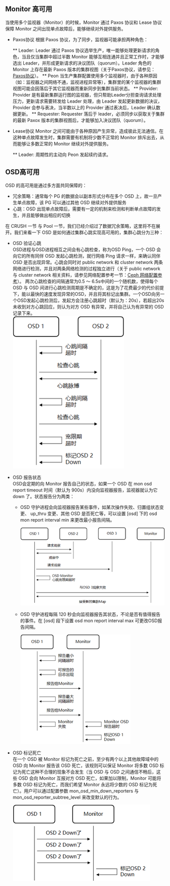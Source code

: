 ## Monitor 高可用

当使用多个监视器（Monitor）的时候，Monitor 通过 Paxos 协议和 Lease 协议保障 Monitor 之间出现单点故障后，能够继续对外提供服务。

  * Paxos协议
  根据 Paxos 协议，为了同步，监视器可能承担两种角色：

    ** Leader: Leader 通过 Paxos 协议选举生产，唯一能够处理更新请求的角色，当且仅当集群中超过半数 Monitor 能够互相连通并且正常工作时，才能够选出 Leader，并形成更新请求的决议团队（quorum）。Leader 角色的 Monitor 上存在最新 Paxos 版本的集群视图（关于Paxos协议，请参见：[Paxos协议](https://en.wikipedia.org/wiki/Paxos_(computer_science) "Paxos协议")）。
    ** Peon
      当生产集群配置使用多个监视器时，由于各种原因（如：监视器之间网络不通，监视进程异常等），集群里的某个监视器的集群视图可能会因落后于其它监视器而重新同步到集群当前状态。
    ** Provider: Provider 是有最新集群运行图的监视器，但只帮助Leader分担查询请求处理压力，更新请求需要转发给 Leader 处理，由 Leader 发起更新数据的决议，Provider 会参与表决，当半数以上的 Provider 通过表决后，Leader 确认数据更新。
    ** Requester: Requester 落后于 leader，必须同步以获取关于集群的最新 Paxox 版本的集群视图后，才能够加入决议团队（quorum）。

  * Lease协议
  Monitor 之间可能由于各种原因产生异常，造成彼此无法通信。在这种单点故障发生时，集群需要有机制将少数不正常的 Monitor 排斥出去，从而能够让多数正常的 Monitor 继续对外提供服务。

    ** Leader: 周期性的主动向 Peon 发起续约请求。

## OSD高可用

OSD 的高可用是通过多方面共同保障的：

* 冗余策略：通常每个 PG 的数据会以副本形式分布在多个 OSD 上，故一旦产生单点故障，该 PG 可以通过其他 OSD 继续对外提供服务
* 心跳：OSD 出现单点故障后，需要有一定的机制来检测和判断单点故障的发生，并且能够做出相应的切换

在 CRUSH 一节 与 Pool 一节，我们已经介绍过了数据冗余策略，这里将不在展开。我们来看一下 OSD 是如何通过集群心跳实现高可用的，集群心跳分为三种：

* OSD 验证心跳  
  OSD进程与OSD进程相互之间会有心跳检查，称为OSD Ping，一个 OSD 会向它的所有同伴 OSD 发起心跳检测，就行网络 Ping 请求一样，来确认同伴 OSD 是否出现异常。心跳会同时对 public network 和 cluster network 两条网络进行检测，并且对两条网络检测的过程独立进行（关于 public network 与 cluster network 相关资料，请参见网络配置参考一节：[Ceph 网络配置参考](http://docs.ceph.org.cn/rados/configuration/network-config-ref/ "Ceph 网络配置参考")）。 两次心跳检查的间隔通常为0.5 ～ 6.5s中间的一个随机数，使得每个 OSD 与 OSD 间进行心跳检测周期是不确定的，这是为了花费最少的代价前提下，能以最快的速度发现异常的OSD，并且将其标记出集群。一个OSD向另一个OSD发起心跳检测后，发起方会注册心跳超时（默认为：20s），若超出20s未收到对方心跳回应，则认为对方 OSD 有异常，并将自己认为有异常的 OSD 记录下来。  
  ![](/assets/high_availibility_1.png)

* OSD 报告状态  
  OSD会定期的向 Monitor 报告自己的状态，如果一个 OSD 在 mon osd report timeout 时间（默认为 900s）内没向监视器报告，监视器就认为它 down 了。状态报告分为两类：

  * OSD 守护进程会向监视器报告某些事件，如某次操作失败、归置组状态变更、 up\_thru 变更、其他 OSD 是否死亡等，可以设置 \[osd\] 下的 osd mon report interval min 来更改最小报告间隔。

    ![](/assets/high_availibility_2.png)

  * OSD 守护进程每隔 120 秒会向监视器报告其状态，不论是否有值得报告的事件。在 \[osd\] 段下设置 osd mon report interval max 可更改OSD报告间隔。

    ![](/assets/high_availibility_3.png)

* OSD 标记死亡  
  在一个 OSD 被 Monitor 标记为死亡之前，至少有两个以上其他故障域中的 OSD 向 Monitor 报告该 OSD 死亡，该规则可以保证 Monitor 将多数 OSD 标记为死亡这种不合理的现象不会发生（当 OSD 与 OSD 之间通信不畅后，这些 OSD 会向 Monitor 互报对方 OSD 死亡，如果加以限制，Monitor 可能将多数 OSD 标记为死亡，而我们希望 Monitor 永远将少数的 OSD 标记为死亡）。用户可以通过配置参数 mon\_osd\_min\_down\_reporters 与 mon\_osd\_reporter\_subtree\_level 来改变默认的行为。

  ![](/assets/high_availibility_4.png)




